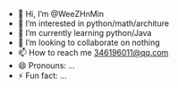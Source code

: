 - 👋 Hi, I’m @WeeZHnMin
- 👀 I’m interested in python/math/architure
- 🌱 I’m currently learning python/Java
- 💞️ I’m looking to collaborate on nothing
- 📫 How to reach me 346196011@qq.com
- 😄 Pronouns: ...
- ⚡ Fun fact: ...

<!---
WeeZHnMin/WeeZHnMin is a ✨ special ✨ repository because its `README.md` (this file) appears on your GitHub profile.
You can click the Preview link to take a look at your changes.
--->
